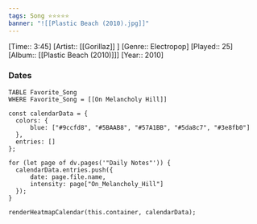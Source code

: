 ```yaml
---
tags: Song ⭐⭐⭐⭐⭐ 
banner: "![[Plastic Beach (2010).jpg]]"
---
```

[Time:: 3:45]
[Artist:: [[Gorillaz]] ]
[Genre:: Electropop]
[Played:: 25]
[Album:: [[Plastic Beach (2010)]]]
[Year:: 2010]
### Dates
````dataview
TABLE Favorite_Song
WHERE Favorite_Song = [[On Melancholy Hill]]
````
  ```dataviewjs
const calendarData = { 
	colors: { 
		blue: ["#9ccfd8", "#5BAAB8", "#57A1BB", "#5da8c7", "#3e8fb0"] 
	}, 
	entries: [] 
}; 

for (let page of dv.pages('"Daily Notes"')) { 
	calendarData.entries.push({ 
		date: page.file.name, 
		intensity: page["On_Melancholy_Hill"]
	}); 
} 

renderHeatmapCalendar(this.container, calendarData);
```
